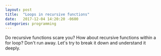 ```yaml
---
layout: post
title:  "Loops in recursive functions"
date:   2017-12-04 14:20:20 -0600
categories: programming
---
```


Do recursive functions scare you? How about recursive functions within a for loop? Don't run away. Let's try to break it down and understand it deeply.

